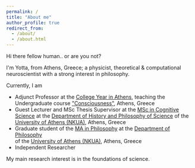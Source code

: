 ```yaml
---
permalink: /
title: "About me"
author_profile: true
redirect_from: 
  - /about/
  - /about.html
---
```


Hi there fellow human.. or are you not?

 I'm Yotta, from Athens, Greece; a physicist, theoretical & computational neuroscientist with a strong interest in philosophy.


Currently, I am 
- Adjunct Professor at the [College Year in Athens](https://cyathens.org/), teaching the Undergraduate course ["Consciousness"](https://cyathens.org/course/consciousness/), Athens, Greece
- Guest Lecturer and MSc Thesis Supervisor at the [MSc in Cognitive Science](https://cogsci.phs.uoa.gr/) at the [Department of History and Philosophy of Science](https://en.phs.uoa.gr/) of the [University of Athens (NKUA)](https://en.wikipedia.org/wiki/New_York_University), Athens, Greece
- Graduate student of the [MA in Philosophy](http://en.philosophymaster.philosophy.uoa.gr/overview.html) at the [Department of Philosophy](https://en.philosophy.uoa.gr/)  
of the [University of Athens (NKUA)](https://en.wikipedia.org/wiki/New_York_University), Athens, Greece
- Independent Researcher

My main research interest is in the foundations of science.

